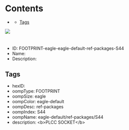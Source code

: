 



Contents
========

* [](#)
	* [Tags](#tags)
  
![][im]
# 

- ID: FOOTPRINT-eagle-eagle-default-ref-packages-S44
- Name: 
- Description: 

## Tags

- hexID: 
- oompType: FOOTPRINT
- oompSize: eagle
- oompColor: eagle-default
- oompDesc: ref-packages
- oompIndex: S44
- oompName: eagle-default/ref-packages/S44
- description: &lt;b&gt;PLCC SOCKET&lt;/b&gt;



[im]: image.png
